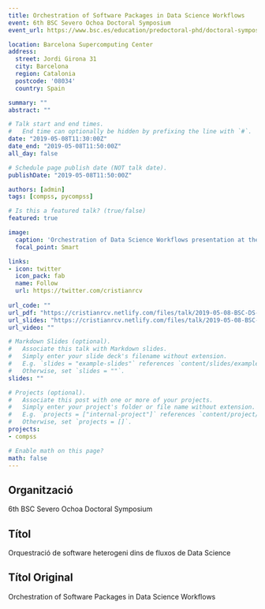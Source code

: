 ```yaml
---
title: Orchestration of Software Packages in Data Science Workflows
event: 6th BSC Severo Ochoa Doctoral Symposium
event_url: https://www.bsc.es/education/predoctoral-phd/doctoral-symposium

location: Barcelona Supercomputing Center
address:
  street: Jordi Girona 31
  city: Barcelona
  region: Catalonia
  postcode: '08034'
  country: Spain

summary: "" 
abstract: ""

# Talk start and end times.
#   End time can optionally be hidden by prefixing the line with `#`.
date: "2019-05-08T11:30:00Z"
date_end: "2019-05-08T11:50:00Z"
all_day: false

# Schedule page publish date (NOT talk date).
publishDate: "2019-05-08T11:50:00Z"

authors: [admin]
tags: [compss, pycompss]

# Is this a featured talk? (true/false)
featured: true

image:
  caption: 'Orchestration of Data Science Workflows presentation at the 6th BSC Severo Ochoa Doctoral Symposium'
  focal_point: Smart

links:
- icon: twitter
  icon_pack: fab
  name: Follow
  url: https://twitter.com/cristianrcv
  
url_code: ""
url_pdf: "https://cristianrcv.netlify.com/files/talk/2019-05-08-BSC-DS-ochestration-abstract.pdf"
url_slides: "https://cristianrcv.netlify.com/files/talk/2019-05-08-BSC-DS-ochestration-presentation.pdf"
url_video: ""

# Markdown Slides (optional).
#   Associate this talk with Markdown slides.
#   Simply enter your slide deck's filename without extension.
#   E.g. `slides = "example-slides"` references `content/slides/example-slides.md`.
#   Otherwise, set `slides = ""`.
slides: ""

# Projects (optional).
#   Associate this post with one or more of your projects.
#   Simply enter your project's folder or file name without extension.
#   E.g. `projects = ["internal-project"]` references `content/project/deep-learning/index.md`.
#   Otherwise, set `projects = []`.
projects:
- compss

# Enable math on this page?
math: false
---
```


<h2>Organització</h2>

<p>6th BSC Severo Ochoa Doctoral Symposium</p>

<h2>Títol</h2>

Orquestració de software heterogeni dins de fluxos de Data Science

<h2>Títol Original</h2>

Orchestration of Software Packages in Data Science Workflows
